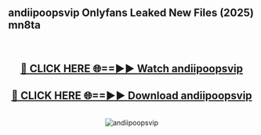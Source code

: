 <h2>andiipoopsvip Onlyfans Leaked New Files (2025) mn8ta</h2>
<br>
<div align="center">
<h2><a href="https://mediafiles.top/andiipoopsvip&ref=git" rel="nofollow">🔴 CLICK HERE 🌐==►► Watch andiipoopsvip</a></h2>
<h2><a href="https://mediafiles.top/andiipoopsvip&ref=git" rel="nofollow">🔴 CLICK HERE 🌐==►► Download andiipoopsvip</a></h2>
<br>
<a href="https://mediafiles.top/andiipoopsvip&ref=git" rel="nofollow" data-target="animated-image.originalLink"><img src="https://i.ibb.co.com/xMMVF88/686577567.gif" alt="andiipoopsvip" style="max-width: 100%; display: inline-block;" data-target="animated-image.originalImage"></a>
</div>
<br>
<br>